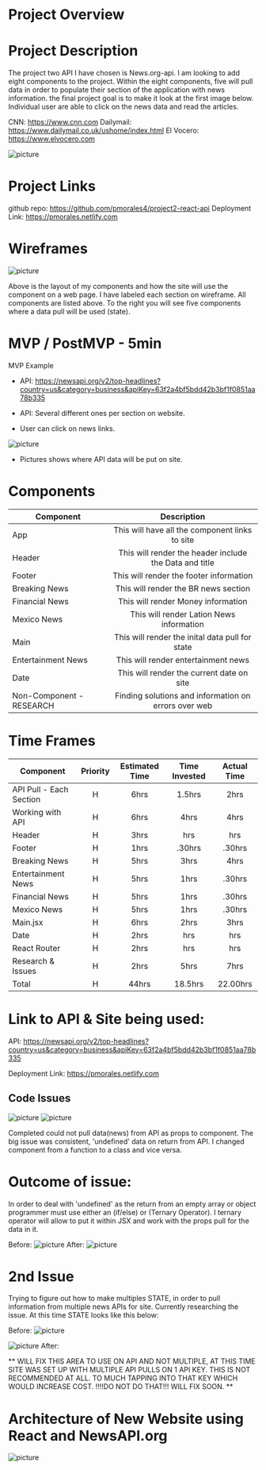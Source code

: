 # Project Overview

# Project Description

The project two API I have chosen is News.org-api. I am looking to add eight components to the project. Within the eight components, five will pull data in order to populate their section of the application with news information. the final project goal is to make it look at the first image below. Individual user are able to click on the news data and read the articles.

CNN: https://www.cnn.com
Dailymail: https://www.dailymail.co.uk/ushome/index.html
El Vocero: https://www.elvocero.com

![picture](src/images/IMG_8759.jpg)

# Project Links

github repo: https://github.com/pmorales4/project2-react-api
Deployment Link: https://pmorales.netlify.com

# Wireframes

![picture](src/images/Project-2-Wireframe.jpg)

Above is the layout of my components and how the site will use the component on a web page. I have labeled each section on wireframe. All components are listed above. To the right you will see five components where a data pull will be used (state).

# MVP / PostMVP - 5min

MVP Example

- API: https://newsapi.org/v2/top-headlines?country=us&category=business&apiKey=63f2a4bf5bdd42b3bf1f0851aa78b335

- API: Several different ones per section on website.
- User can click on news links.

![picture](src/images/IMG_87599.jpg)

- Pictures shows where API data will be put on site.

# Components

| Component                |                      Description                       |
| ------------------------ | :----------------------------------------------------: |
| App                      |     This will have all the component links to site     |
| Header                   | This will render the header include the Data and title |
| Footer                   |        This will render the footer information         |
| Breaking News            |          This will render the BR news section          |
| Financial News           |           This will render Money information           |
| Mexico News              |        This will render Lation News information        |
| Main                     |    This will render the inital data pull for state     |
| Entertainment News       |          This will render entertainment news           |
| Date                     |       This will render the current date on site        |
| Non-Component - RESEARCH |  Finding solutions and information on errors over web  |

# Time Frames

| Component               | Priority | Estimated Time | Time Invested | Actual Time |
| ----------------------- | :------: | :------------: | :-----------: | :---------: |
| API Pull - Each Section |    H     |      6hrs      |    1.5hrs     |    2hrs     |
| Working with API        |    H     |      6hrs      |     4hrs      |    4hrs     |
| Header                  |    H     |      3hrs      |      hrs      |     hrs     |
| Footer                  |    H     |      1hrs      |    .30hrs     |   .30hrs    |
| Breaking News           |    H     |      5hrs      |     3hrs      |    4hrs     |
| Entertainment News      |    H     |      5hrs      |     1hrs      |   .30hrs    |
| Financial News          |    H     |      5hrs      |     1hrs      |   .30hrs    |
| Mexico News             |    H     |      5hrs      |     1hrs      |   .30hrs    |
| Main.jsx                |    H     |      6hrs      |     2hrs      |    3hrs     |
| Date                    |    H     |      2hrs      |      hrs      |     hrs     |
| React Router            |    H     |      2hrs      |      hrs      |     hrs     |
| Research & Issues       |    H     |      2hrs      |     5hrs      |    7hrs     |
| Total                   |    H     |     44hrs      |    18.5hrs    |  22.00hrs   |

# Link to API & Site being used:

API: https://newsapi.org/v2/top-headlines?country=us&category=business&apiKey=63f2a4bf5bdd42b3bf1f0851aa78b335

Deployment Link: https://pmorales.netlify.com

## Code Issues

![picture](src/images/vscode-snip.png)
![picture](src/images/data-snip.png)

Completed could not pull data(news) from API as props to component. The big issue was consistent, 'undefined' data on return from API. I changed component from a function to a class and vice versa.

# Outcome of issue:

In order to deal with 'undefined' as the return from an empty array or object programmer must use either an (if/else) or (Ternary Operator). I ternary operator will allow to put it within JSX and work with the props pull for the data in it.

Before:
![picture](src/images/ternary.png)
After:
![picture](src/images/afterternary.png)

# 2nd Issue

Trying to figure out how to make multiples STATE, in order to pull information from multiple news APIs for site. Currently researching the issue. At this time STATE looks like this below:

Before:
![picture](src/images/state.png)

![picture](src/images/statecp.png)
After:

** WILL FIX THIS AREA TO USE ON API AND NOT MULTIPLE, AT THIS TIME SITE WAS SET UP WITH MULTIPLE API PULLS ON 1 API KEY.  THIS IS NOT RECOMMENDED AT ALL.  TO MUCH TAPPING INTO THAT KEY WHICH WOULD INCREASE COST.  !!!!DO NOT DO THAT!!!   WILL FIX SOON. **



# Architecture of New Website using React and NewsAPI.org
![picture](src/images/architexture.png)